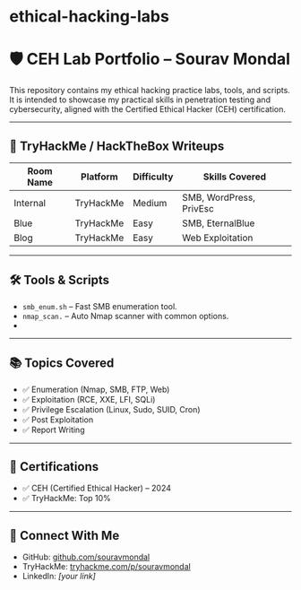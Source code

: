 # ethical-hacking-labs
# 🛡️ CEH Lab Portfolio – Sourav Mondal

This repository contains my ethical hacking practice labs, tools, and scripts. It is intended to showcase my practical skills in penetration testing and cybersecurity, aligned with the Certified Ethical Hacker (CEH) certification.

---

## 🧪 TryHackMe / HackTheBox Writeups

| Room Name | Platform | Difficulty | Skills Covered |
|-----------|----------|------------|----------------|
| Internal  | TryHackMe | Medium     | SMB, WordPress, PrivEsc |
| Blue      | TryHackMe | Easy       | SMB, EternalBlue |
| Blog      | TryHackMe | Easy       | Web Exploitation |

---

## 🛠️ Tools & Scripts

- `smb_enum.sh` – Fast SMB enumeration tool.
- `nmap_scan.` – Auto Nmap scanner with common options.
- 

---

## 📚 Topics Covered

- ✅ Enumeration (Nmap, SMB, FTP, Web)
- ✅ Exploitation (RCE, XXE, LFI, SQLi)
- ✅ Privilege Escalation (Linux, Sudo, SUID, Cron)
- ✅ Post Exploitation
- ✅ Report Writing

---

## 📄 Certifications

- ✅ CEH (Certified Ethical Hacker) – 2024
- ✅ TryHackMe: Top 10%

---

## 🔗 Connect With Me

- GitHub: [github.com/souravmondal](https://github.com/souravmondal)
- TryHackMe: [tryhackme.com/p/souravmondal](https://tryhackme.com/p/souravmondal)
- LinkedIn: *[your link]*


